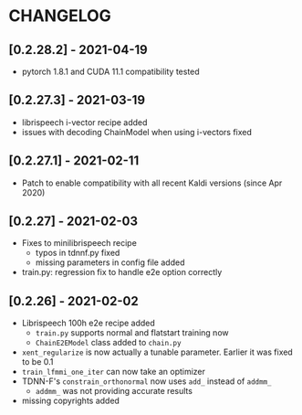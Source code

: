 # CHANGELOG

## [0.2.28.2] - 2021-04-19

- pytorch 1.8.1 and CUDA 11.1 compatibility tested

## [0.2.27.3] - 2021-03-19

- librispeech i-vector recipe added
- issues with decoding ChainModel when using i-vectors fixed

## [0.2.27.1] - 2021-02-11

- Patch to enable compatibility with all recent Kaldi versions (since Apr 2020)

## [0.2.27] - 2021-02-03

- Fixes to minilibrispeech recipe
    - typos in tdnnf.py fixed
    - missing parameters in config file added
- train.py: regression fix to handle e2e option correctly

## [0.2.26] - 2021-02-02

- Librispeech 100h e2e recipe added
    - ``train.py`` supports normal and flatstart training now
    - ``ChainE2EModel`` class added to ``chain.py``
- ``xent_regularize`` is now actually a tunable parameter. Earlier it was fixed to be 0.1
- ``train_lfmmi_one_iter`` can now take an optimizer
- TDNN-F's ``constrain_orthonormal`` now uses ``add_`` instead of ``addmm_``
    - ``addmm_`` was not providing accurate results
- missing copyrights added
